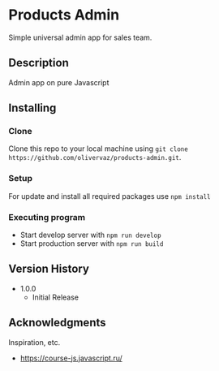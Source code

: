 # Products Admin
Simple universal admin app for sales team.

## Description

Admin app on pure Javascript

## Installing

### Clone
Clone this repo to your local machine using ```git clone https://github.com/olivervaz/products-admin.git```.

### Setup
For update and install all required packages use ```npm install```

### Executing program

* Start develop server with ```npm run develop```
* Start production server with ```npm run build```


## Version History

* 1.0.0
    * Initial Release

## Acknowledgments

Inspiration, etc.
* https://course-js.javascript.ru/

